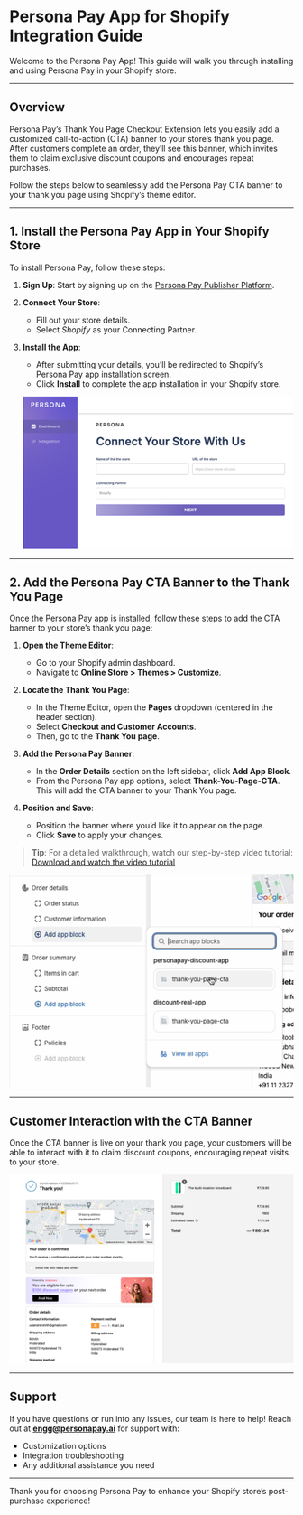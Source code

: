 # Persona Pay App for Shopify Integration Guide

Welcome to the Persona Pay App! This guide will walk you through installing and using Persona Pay in your Shopify store.

---

## Overview

Persona Pay’s Thank You Page Checkout Extension lets you easily add a customized call-to-action (CTA) banner to your store’s thank you page. After customers complete an order, they’ll see this banner, which invites them to claim exclusive discount coupons and encourages repeat purchases.

Follow the steps below to seamlessly add the Persona Pay CTA banner to your thank you page using Shopify’s theme editor.

---

## 1. Install the Persona Pay App in Your Shopify Store

To install Persona Pay, follow these steps:

1. **Sign Up**: Start by signing up on the [Persona Pay Publisher Platform](http://partner.personapay.ai/).
2. **Connect Your Store**:
   - Fill out your store details.
   - Select *Shopify* as your Connecting Partner.
3. **Install the App**:
   - After submitting your details, you’ll be redirected to Shopify’s Persona Pay app installation screen.
   - Click **Install** to complete the app installation in your Shopify store.
  
   ![Connect your Store](https://github.com/persona-3/personapay-app-docs/blob/main/assets/connect-store.png?raw=true)

---

## 2. Add the Persona Pay CTA Banner to the Thank You Page

Once the Persona Pay app is installed, follow these steps to add the CTA banner to your store’s thank you page:

1. **Open the Theme Editor**:
   - Go to your Shopify admin dashboard.
   - Navigate to **Online Store > Themes > Customize**.

2. **Locate the Thank You Page**:
   - In the Theme Editor, open the **Pages** dropdown (centered in the header section).
   - Select **Checkout and Customer Accounts**.
   - Then, go to the **Thank You page**.

3. **Add the Persona Pay Banner**:
   - In the **Order Details** section on the left sidebar, click **Add App Block**.
   - From the Persona Pay app options, select **Thank-You-Page-CTA**. This will add the CTA banner to your Thank You page.

4. **Position and Save**:
   - Position the banner where you’d like it to appear on the page.
   - Click **Save** to apply your changes.

> **Tip**: For a detailed walkthrough, watch our step-by-step video tutorial: [Download and watch the video tutorial](https://github.com/persona-3/personapay-app-docs/releases/download/v1/PersonaPay-App-Integration.mov)

![Add Thank you page CTA](https://github.com/persona-3/personapay-app-docs/blob/main/assets/theme-editor.png?raw=true)


---

## Customer Interaction with the CTA Banner

Once the CTA banner is live on your thank you page, your customers will be able to interact with it to claim discount coupons, encouraging repeat visits to your store.

![Thank you page example](https://github.com/persona-3/personapay-app-docs/blob/main/assets/thank-you-page.png?raw=true)

---

## Support

If you have questions or run into any issues, our team is here to help! Reach out at **[engg@personapay.ai](mailto:engg@personapay.ai)** for support with:

- Customization options
- Integration troubleshooting
- Any additional assistance you need

---

Thank you for choosing Persona Pay to enhance your Shopify store’s post-purchase experience!
